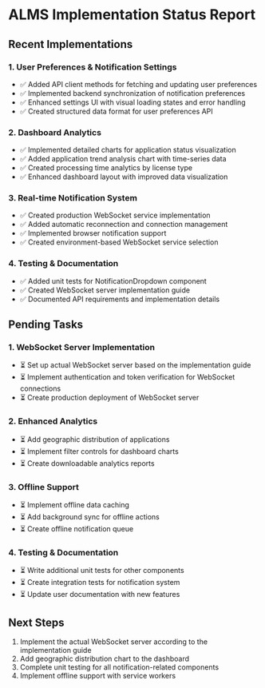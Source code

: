 # ALMS Implementation Status Report

## Recent Implementations

### 1. User Preferences & Notification Settings
- ✅ Added API client methods for fetching and updating user preferences
- ✅ Implemented backend synchronization of notification preferences
- ✅ Enhanced settings UI with visual loading states and error handling
- ✅ Created structured data format for user preferences API

### 2. Dashboard Analytics
- ✅ Implemented detailed charts for application status visualization
- ✅ Added application trend analysis chart with time-series data
- ✅ Created processing time analytics by license type
- ✅ Enhanced dashboard layout with improved data visualization

### 3. Real-time Notification System
- ✅ Created production WebSocket service implementation
- ✅ Added automatic reconnection and connection management
- ✅ Implemented browser notification support
- ✅ Created environment-based WebSocket service selection

### 4. Testing & Documentation
- ✅ Added unit tests for NotificationDropdown component
- ✅ Created WebSocket server implementation guide
- ✅ Documented API requirements and implementation details

## Pending Tasks

### 1. WebSocket Server Implementation
- ⏳ Set up actual WebSocket server based on the implementation guide
- ⏳ Implement authentication and token verification for WebSocket connections
- ⏳ Create production deployment of WebSocket server

### 2. Enhanced Analytics
- ⏳ Add geographic distribution of applications
- ⏳ Implement filter controls for dashboard charts
- ⏳ Create downloadable analytics reports

### 3. Offline Support
- ⏳ Implement offline data caching
- ⏳ Add background sync for offline actions
- ⏳ Create offline notification queue

### 4. Testing & Documentation
- ⏳ Write additional unit tests for other components
- ⏳ Create integration tests for notification system
- ⏳ Update user documentation with new features

## Next Steps

1. Implement the actual WebSocket server according to the implementation guide
2. Add geographic distribution chart to the dashboard
3. Complete unit testing for all notification-related components
4. Implement offline support with service workers
